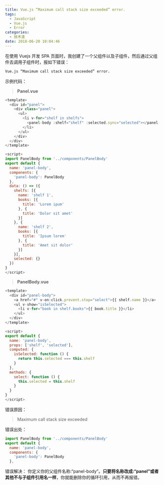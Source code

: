 ```yaml
---
title: Vue.js “Maximum call stack size exceeded” error.
tags:
  - JavaScript
  - Vue.js
  - Error
categories:
  - 技术渣
date: 2018-06-20 10:04:46
---
```


在使用 Vuejs 开发 SPA 页面时，我创建了一个父组件以及子组件，然后通过父组件去调用子组件时，报如下错误：

```bash
Vue.js “Maximum call stack size exceeded” error.
```

示例代码：

> **Panel.vue**

```javascript
<template>
  <div id="panel">
    <div class="panel">
      <ul>
        <li v-for="shelf in shelfs">
          <panel-body :shelf="shelf" :selected.sync="selected"></panel-body>
        </li>
      </ul>
    </div>
  </div>
</template>

<script>
import PanelBody from '../components/PanelBody'
export default {
  name: 'panel-body',
  components: {
    'panel-body': PanelBody
  },
  data: () => ({
    shelfs: [{
      name: 'shelf 1',
      books: [{
        title: 'Lorem ipum'
      }, {
        title: 'Dolor sit amet'
      }]
    }, {
      name: 'shelf 2',
      books: [{
        title: 'Ipsum lorem'
      }, {
        title: 'Amet sit dolor'
      }]
    }],
    selected: {}
  })
}
</script>
```

> **PanelBody.vue**

```javascript
<template>
  <div id="panel-body">
    <a href="#" v-on:click.prevent.stop="select">{{ shelf.name }}</a>
    <ul v-show="isSelected">
      <li v-for="book in shelf.books">{{ book.title }}</li>
    </ul>
  </div>
</template>

<script>
export default {
  name: 'panel-body',
  props: ['shelf', 'selected'],
  computed: {
    isSelected: function () {
      return this.selected === this.shelf
    }
  },
  methods: {
    select: function () {
      this.selected = this.shelf
    }
  }
}
</script>
```

错误原因：

> Maximum call stack size exceeded

错误出处：

```javascript
import PanelBody from '../components/PanelBody'
export default {
  name: 'panel-body',
  components: {
    'panel-body': PanelBody
  },
```

错误解决：
你定义你的父组件名称:“panel-body”。**只要将名称改成:“panel”或者其他不与子组件引用名一样**，你就能删除你的循环引用，从而不再报错。
<br>